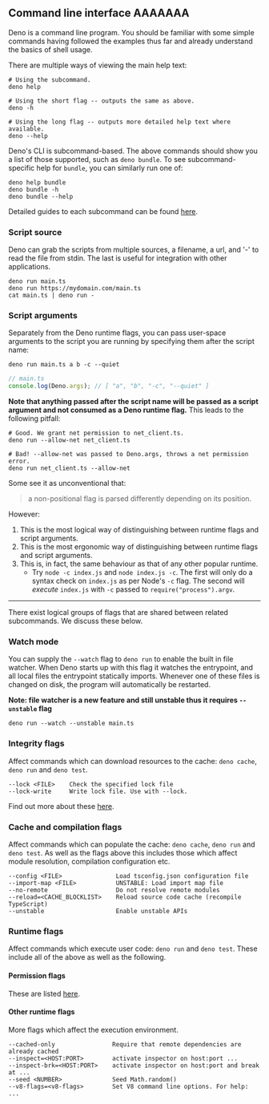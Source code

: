 ## Command line interface AAAAAAA

Deno is a command line program. You should be familiar with some simple commands
having followed the examples thus far and already understand the basics of shell
usage.

There are multiple ways of viewing the main help text:

```shell
# Using the subcommand.
deno help

# Using the short flag -- outputs the same as above.
deno -h

# Using the long flag -- outputs more detailed help text where available.
deno --help
```

Deno's CLI is subcommand-based. The above commands should show you a list of
those supported, such as `deno bundle`. To see subcommand-specific help for
`bundle`, you can similarly run one of:

```shell
deno help bundle
deno bundle -h
deno bundle --help
```

Detailed guides to each subcommand can be found [here](../tools.md).

### Script source

Deno can grab the scripts from multiple sources, a filename, a url, and '-' to
read the file from stdin. The last is useful for integration with other
applications.

```shell
deno run main.ts
deno run https://mydomain.com/main.ts
cat main.ts | deno run -
```

### Script arguments

Separately from the Deno runtime flags, you can pass user-space arguments to the
script you are running by specifying them after the script name:

```shell
deno run main.ts a b -c --quiet
```

```ts
// main.ts
console.log(Deno.args); // [ "a", "b", "-c", "--quiet" ]
```

**Note that anything passed after the script name will be passed as a script
argument and not consumed as a Deno runtime flag.** This leads to the following
pitfall:

```shell
# Good. We grant net permission to net_client.ts.
deno run --allow-net net_client.ts

# Bad! --allow-net was passed to Deno.args, throws a net permission error.
deno run net_client.ts --allow-net
```

Some see it as unconventional that:

> a non-positional flag is parsed differently depending on its position.

However:

1. This is the most logical way of distinguishing between runtime flags and
   script arguments.
2. This is the most ergonomic way of distinguishing between runtime flags and
   script arguments.
3. This is, in fact, the same behaviour as that of any other popular runtime.
   - Try `node -c index.js` and `node index.js -c`. The first will only do a
     syntax check on `index.js` as per Node's `-c` flag. The second will
     _execute_ `index.js` with `-c` passed to `require("process").argv`.

---

There exist logical groups of flags that are shared between related subcommands.
We discuss these below.

### Watch mode

You can supply the `--watch` flag to `deno run` to enable the built in file
watcher. When Deno starts up with this flag it watches the entrypoint, and all
local files the entrypoint statically imports. Whenever one of these files is
changed on disk, the program will automatically be restarted.

**Note: file watcher is a new feature and still unstable thus it requires
`--unstable` flag**

```
deno run --watch --unstable main.ts
```

### Integrity flags

Affect commands which can download resources to the cache: `deno cache`,
`deno run` and `deno test`.

```
--lock <FILE>    Check the specified lock file
--lock-write     Write lock file. Use with --lock.
```

Find out more about these
[here](../linking_to_external_code/integrity_checking.md).

### Cache and compilation flags

Affect commands which can populate the cache: `deno cache`, `deno run` and
`deno test`. As well as the flags above this includes those which affect module
resolution, compilation configuration etc.

```
--config <FILE>               Load tsconfig.json configuration file
--import-map <FILE>           UNSTABLE: Load import map file
--no-remote                   Do not resolve remote modules
--reload=<CACHE_BLOCKLIST>    Reload source code cache (recompile TypeScript)
--unstable                    Enable unstable APIs
```

### Runtime flags

Affect commands which execute user code: `deno run` and `deno test`. These
include all of the above as well as the following.

#### Permission flags

These are listed [here](./permissions.md#permissions-list).

#### Other runtime flags

More flags which affect the execution environment.

```
--cached-only                Require that remote dependencies are already cached
--inspect=<HOST:PORT>        activate inspector on host:port ...
--inspect-brk=<HOST:PORT>    activate inspector on host:port and break at ...
--seed <NUMBER>              Seed Math.random()
--v8-flags=<v8-flags>        Set V8 command line options. For help: ...
```
